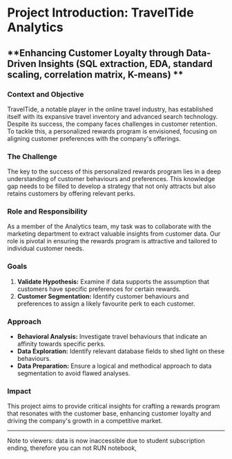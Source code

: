 # Project Introduction: TravelTide Analytics

## **Enhancing Customer Loyalty through Data-Driven Insights (SQL extraction, EDA, standard scaling, correlation matrix, K-means) **

### **Context and Objective**
TravelTide, a notable player in the online travel industry, has established itself with its expansive travel inventory and advanced search technology. Despite its success, the company faces challenges in customer retention. To tackle this, a personalized rewards program is envisioned, focusing on aligning customer preferences with the company's offerings.

### **The Challenge**
The key to the success of this personalized rewards program lies in a deep understanding of customer behaviours and preferences. This knowledge gap needs to be filled to develop a strategy that not only attracts but also retains customers by offering relevant perks.

### **Role and Responsibility**
As a member of the Analytics team, my task was to collaborate with the marketing department to extract valuable insights from customer data. Our role is pivotal in ensuring the rewards program is attractive and tailored to individual customer needs.

### **Goals**
1. **Validate Hypothesis:** Examine if data supports the assumption that customers have specific preferences for certain rewards.
2. **Customer Segmentation:** Identify customer behaviours and preferences to assign a likely favourite perk to each customer.

### **Approach**
- **Behavioral Analysis:** Investigate travel behaviours that indicate an affinity towards specific perks.
- **Data Exploration:** Identify relevant database fields to shed light on these behaviours.
- **Data Preparation:** Ensure a logical and methodical approach to data segmentation to avoid flawed analyses.

### **Impact**
This project aims to provide critical insights for crafting a rewards program that resonates with the customer base, enhancing customer loyalty and driving the company's growth in a competitive market.

---
Note to viewers: data is now inaccessible due to student subscription ending, therefore you can not RUN notebook,
